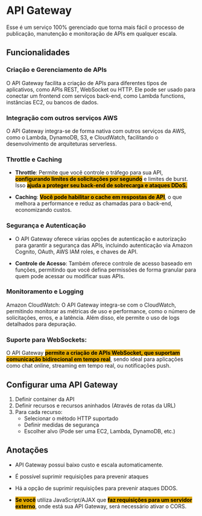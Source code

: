 # API Gateway
Esse é um serviço 100% gerenciado que torna mais fácil o processo de publicação, manutenção e monitoração de APIs em qualquer escala.

## Funcionalidades
### Criação e Gerenciamento de APIs
O API Gateway facilita a criação de APIs para diferentes tipos de aplicativos, como APIs REST, WebSocket ou HTTP. Ele pode ser usado para conectar um frontend com serviços back-end, como Lambda functions, instâncias EC2, ou bancos de dados.

### Integração com outros serviços AWS
O API Gateway integra-se de forma nativa com outros serviços da AWS, como o Lambda, DynamoDB, S3, e CloudWatch, facilitando o desenvolvimento de arquiteturas serverless.

### Throttle e Caching
- **Throttle**: Permite que você controle o tráfego para sua API, <span style="background-color: #e0a800; color: black;font-weight:bold">configurando limites de solicitações por segundo</span> e limites de burst. Isso <span style="background-color: #e0a800; color: black;font-weight:bold">ajuda a proteger seu back-end de sobrecarga e ataques DDoS.</span>

- **Caching**: <span style="background-color: #e0a800; color: black;font-weight:bold">Você pode habilitar o cache em respostas de API</span>, o que melhora a performance e reduz as chamadas para o back-end, economizando custos.

### Segurança e Autenticação
- O API Gateway oferece várias opções de autenticação e autorização para garantir a segurança das APIs, incluindo autenticação via Amazon Cognito, OAuth, AWS IAM roles, e chaves de API.

- **Controle de Acesso**: Também oferece controle de acesso baseado em funções, permitindo que você defina permissões de forma granular para quem pode acessar ou modificar suas APIs.

### Monitoramento e Logging
Amazon CloudWatch: O API Gateway integra-se com o CloudWatch, permitindo monitorar as métricas de uso e performance, como o número de solicitações, erros, e a latência. Além disso, ele permite o uso de logs detalhados para depuração.

### Suporte para WebSockets:
O API Gateway <span style="background-color: #e0a800; color: black;font-weight:bold">permite a criação de APIs WebSocket, que suportam comunicação bidirecional em tempo real</span>, sendo ideal para aplicações como chat online, streaming em tempo real, ou notificações push.

## Configurar uma API Gateway
1. Definir container da API
2. Definir recursos e recursos aninhados (Através de rotas da URL)
3. Para cada recurso:
    - Selecionar o método HTTP suportado
    - Definir medidas de segurança
    - Escolher alvo (Pode ser uma EC2, Lambda, DynamoDB, etc.)

## Anotações
- API Gateway possui baixo custo e escala automaticamente.

- É possível suprimir requisições para prevenir ataques

- Há a opção de suprimir requisições para prevenir ataques DDOS.

- <span style="background-color: #e0a800; color: black;font-weight:bold">Se você</span> utiliza JavaScript/AJAX que <span style="background-color: #e0a800; color: black;font-weight:bold">faz requisições para um servidor externo</span>, onde está sua API Gateway, será necessário ativar o CORS.

